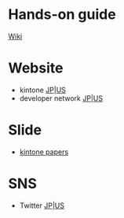 # Hands-on guide
[Wiki](/ushiront/kintoneCRM/wiki)

# Website
* kintone [JP](https://kintone.cybozu.com/jp/)|[US](https://www.kintone.com/)
* developer network [JP](https://developer.cybozu.io/hc/ja)|[US](https://developer.kintone.io/hc/en-us/)

# Slide
* [kintone papers](https://www.slideshare.net/kintone-papers/kintone-connect-play-vol1-201707)

# SNS
* Twitter [JP](https://twitter.com/kintonedevjp)|[US](https://twitter.com/kintone)

